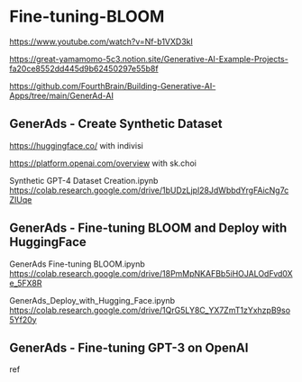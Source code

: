 # Fine-tuning-BLOOM

https://www.youtube.com/watch?v=Nf-b1VXD3kI

https://great-yamamomo-5c3.notion.site/Generative-AI-Example-Projects-fa20ce8552dd445d9b62450297e55b8f


https://github.com/FourthBrain/Building-Generative-AI-Apps/tree/main/GenerAd-AI


## GenerAds - Create Synthetic Dataset

https://huggingface.co/ with indivisi


https://platform.openai.com/overview with sk.choi


Synthetic GPT-4 Dataset Creation.ipynb
https://colab.research.google.com/drive/1bUDzLjpl28JdWbbdYrgFAicNg7cZIUqe


## GenerAds - Fine-tuning BLOOM and Deploy with HuggingFace


GenerAds Fine-tuning BLOOM.ipynb
https://colab.research.google.com/drive/18PmMpNKAFBb5iHOJALOdFvd0Xe_5FX8R


GenerAds_Deploy_with_Hugging_Face.ipynb
https://colab.research.google.com/drive/1QrG5LY8C_YX7ZmT1zYxhzpB9so5Yf20y


## GenerAds - Fine-tuning GPT-3 on OpenAI

ref
